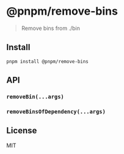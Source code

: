 # @pnpm/remove-bins

> Remove bins from ./bin

## Install

```
pnpm install @pnpm/remove-bins
```

## API

### `removeBin(...args)`

### `removeBinsOfDependency(...args)`

## License

MIT
